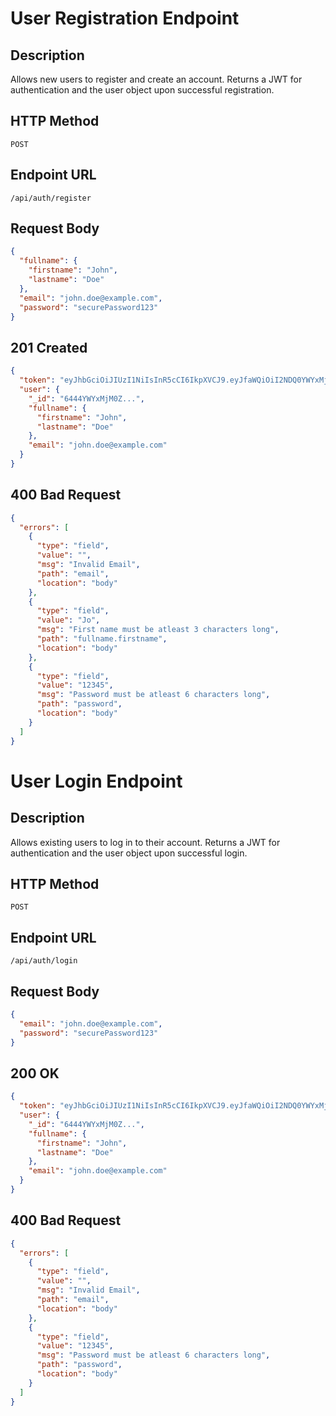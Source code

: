 # User Registration Endpoint

## Description

Allows new users to register and create an account. Returns a JWT for authentication and the user object upon successful registration.

## HTTP Method

`POST`

## Endpoint URL

`/api/auth/register`

## Request Body

```json
{
  "fullname": {
    "firstname": "John",
    "lastname": "Doe"
  },
  "email": "john.doe@example.com",
  "password": "securePassword123"
}
```

## 201 Created

```json
{
  "token": "eyJhbGciOiJIUzI1NiIsInR5cCI6IkpXVCJ9.eyJfaWQiOiI2NDQ0YWYxMjM0Z...",
  "user": {
    "_id": "6444YWYxMjM0Z...",
    "fullname": {
      "firstname": "John",
      "lastname": "Doe"
    },
    "email": "john.doe@example.com"
  }
}
```

## 400 Bad Request

```json
{
  "errors": [
    {
      "type": "field",
      "value": "",
      "msg": "Invalid Email",
      "path": "email",
      "location": "body"
    },
    {
      "type": "field",
      "value": "Jo",
      "msg": "First name must be atleast 3 characters long",
      "path": "fullname.firstname",
      "location": "body"
    },
    {
      "type": "field",
      "value": "12345",
      "msg": "Password must be atleast 6 characters long",
      "path": "password",
      "location": "body"
    }
  ]
}
```

# User Login Endpoint

## Description

Allows existing users to log in to their account. Returns a JWT for authentication and the user object upon successful login.

## HTTP Method

`POST`

## Endpoint URL

`/api/auth/login`

## Request Body

```json
{
  "email": "john.doe@example.com",
  "password": "securePassword123"
}
```

## 200 OK

```json
{
  "token": "eyJhbGciOiJIUzI1NiIsInR5cCI6IkpXVCJ9.eyJfaWQiOiI2NDQ0YWYxMjM0Z...",
  "user": {
    "_id": "6444YWYxMjM0Z...",
    "fullname": {
      "firstname": "John",
      "lastname": "Doe"
    },
    "email": "john.doe@example.com"
  }
}
```

## 400 Bad Request

```json
{
  "errors": [
    {
      "type": "field",
      "value": "",
      "msg": "Invalid Email",
      "path": "email",
      "location": "body"
    },
    {
      "type": "field",
      "value": "12345",
      "msg": "Password must be atleast 6 characters long",
      "path": "password",
      "location": "body"
    }
  ]
}
```
